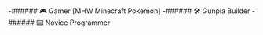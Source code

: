 -###### 🎮 Gamer [MHW Minecraft Pokemon]
-###### 🛠️ Gunpla Builder 
-###### ⌨️ Novice Programmer 

<!---
CraftedCircuitry01/CraftedCircuitry01 is a ✨ special ✨ repository because its `README.md` (this file) appears on your GitHub profile.
You can click the Preview link to take a look at your changes.
--->
